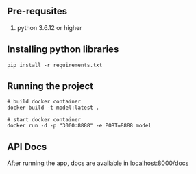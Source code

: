 ## Pre-requsites
1. python 3.6.12 or higher

## Installing python libraries
`pip install -r requirements.txt`

## Running the project
```
# build docker container
docker build -t model:latest .

# start docker container
docker run -d -p "3000:8888" -e PORT=8888 model
```

## API Docs
After running the app, docs are available in [localhost:8000/docs](localhost:8000/docs)